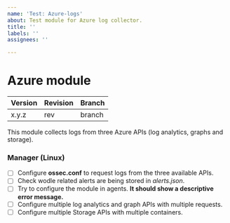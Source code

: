 ```yaml
---
name: 'Test: Azure-logs'
about: Test module for Azure log collector.
title: ''
labels: ''
assignees: ''

---
```


# Azure module

| Version | Revision | Branch |
| --- | --- | --- |
| x.y.z | rev | branch |

This module collects logs from three Azure APIs (log analytics, graphs and storage).

### Manager (Linux)

- [ ] Configure **ossec.conf** to request logs from the three available APIs.
- [ ] Check wodle related alerts are being stored in *alerts.json*.
- [ ] Try to configure the module in agents. **It should show a descriptive error message.**
- [ ] Configure multiple log analytics and graph APIs with multiple requests.
- [ ] Configure multiple Storage APIs with multiple containers.
